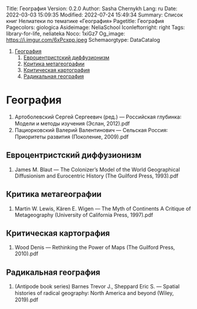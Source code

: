 Title: География
Version: 0.2.0
Author: Sasha Chernykh
Lang: ru
Date: 2022-03-03 15:09:35
Modified: 2022-07-24 15:49:34
Summary: Список книг Нелиатеки по тематике «География»
Pagetitle: География
Pagecolors: giologica
Asideimage: NeliaSchool
Iconleftorright: right
Tags: library-for-life, neliateka
Noco: 1xiGz7
Og_image: https://i.imgur.com/6xPcxpp.jpeg
Schemaorgtype: DataCatalog

<!-- MarkdownTOC -->

1. [География](#География)
	1. [Евроцентристский диффузионизм](#Евроцентристский-диффузионизм)
	1. [Критика метагеографии](#Критика-метагеографии)
	1. [Критическая картография](#Критическая-картография)
	1. [Радикальная география](#Радикальная-география)

<!-- /MarkdownTOC -->

<a id="География"></a>
# География

1. Артоболевский Сергей Сергеевич (ред.) — Российская глубинка꞉ Модели и методы изучения (Эслан, 2012).pdf
1. Пациорковский Валерий Валентинович — Сельская Россия꞉ Приоритеты развития (Поколение, 2009).pdf

<a id="Евроцентристский-диффузионизм"></a>
## Евроцентристский диффузионизм

1. James M. Blaut — The Colonizer’s Model of the World Geographical Diffusionism and Eurocentric History (The Guilford Press, 1993).pdf

<a id="Критика-метагеографии"></a>
## Критика метагеографии

1. Martin W. Lewis, Kären E. Wigen — The Myth of Continents A Critique of Metageography (University of California Press, 1997).pdf

<a id="Критическая-картография"></a>
## Критическая картография

1. Wood Denis — Rethinking the Power of Maps (The Guilford Press, 2010).pdf

<a id="Радикальная-география"></a>
## Радикальная география

1. (Antipode book series) Barnes Trevor J., Sheppard Eric S. — Spatial histories of radical geography꞉ North America and beyond (Wiley, 2019).pdf

